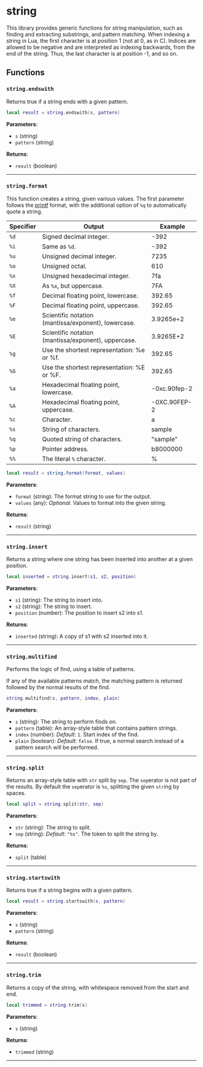 # string

This library provides generic functions for string manipulation, such as finding and extracting substrings, and pattern matching. When indexing a string in Lua, the first character is at position 1 (not at 0, as in C). Indices are allowed to be negative and are interpreted as indexing backwards, from the end of the string. Thus, the last character is at position -1, and so on.

## Functions

### `string.endswith`

Returns true if a string ends with a given pattern.

```lua
local result = string.endswith(s, pattern)
```

**Parameters**:

* `s` (string)
* `pattern` (string)

**Returns**:

* `result` (boolean)

***

### `string.format`

This function creates a string, given various values. The first parameter follows the [printf](http://www.cplusplus.com/reference/cstdio/printf) format, with the additional option of `%q` to automatically quote a string.

Specifier | Output												  | Example
--------- | ------------------------------------------------------- | -------------
`%d`	  | Signed decimal integer.								 | -392
`%i`	  | Same as `%d`.										   | -392
`%u`	  | Unsigned decimal integer.							   | 7235
`%o`	  | Unsigned octal.										 | 610
`%x`	  | Unsigned hexadecimal integer.						   | 7fa
`%X`	  | As `%x`, but uppercase.								 | 7FA
`%f`	  | Decimal floating point, lowercase.					  | 392.65
`%F`	  | Decimal floating point, uppercase.					  | 392.65
`%e`	  | Scientific notation (mantissa/exponent), lowercase.	 | 3.9265e+2
`%E`	  | Scientific notation (mantissa/exponent), uppercase.	 | 3.9265E+2
`%g`	  | Use the shortest representation: %e or %f.			  | 392.65
`%G`	  | Use the shortest representation: %E or %F.			  | 392.65
`%a`	  | Hexadecimal floating point, lowercase.				  | -0xc.90fep-2
`%A`	  | Hexadecimal floating point, uppercase.				  | -0XC.90FEP-2
`%c`	  | Character.											  | a
`%s`	  | String of characters.								   | sample
`%q`	  | Quoted string of characters.							| "sample"
`%p`	  | Pointer address.										| b8000000
`%%`	  | The literal `%` character.							  | %

```lua
local result = string.format(format, values)
```

**Parameters**:

* `format` (string): The format string to use for the output.
* `values` (any): *Optional*. Values to format into the given string.

**Returns**:

* `result` (string)

***

### `string.insert`

Returns a string where one string has been inserted into another at a given position.

```lua
local inserted = string.insert(s1, s2, position)
```

**Parameters**:

* `s1` (string): The string to insert into.
* `s2` (string): The string to insert.
* `position` (number): The position to insert s2 into s1.

**Returns**:

* `inserted` (string): A copy of s1 with s2 inserted into it.

***

### `string.multifind`

Performs the logic of find, using a table of patterns.

If any of the available patterns match, the matching pattern is returned followed by the normal results of the find.

```lua
string.multifind(s, pattern, index, plain)
```

**Parameters**:

* `s` (string): The string to perform finds on.
* `pattern` (table): An array-style table that contains pattern strings.
* `index` (number): *Default*: `1`. Start index of the find.
* `plain` (boolean): *Default*: `false`. If true, a normal search instead of a pattern search will be performed.

***

### `string.split`

Returns an array-style table with `str` split by `sep`. The `sep`erator is not part of the results. By default the `sep`erator is `%s`, splitting the given `str`ing by spaces.

```lua
local split = string.split(str, sep)
```

**Parameters**:

* `str` (string): The string to split.
* `sep` (string): *Default*: `"%s"`. The token to split the string by.

**Returns**:

* `split` (table)

***

### `string.startswith`

Returns true if a string begins with a given pattern.

```lua
local result = string.startswith(s, pattern)
```

**Parameters**:

* `s` (string)
* `pattern` (string)

**Returns**:

* `result` (boolean)

***

### `string.trim`

Returns a copy of the string, with whitespace removed from the start and end.

```lua
local trimmed = string.trim(s)
```

**Parameters**:

* `s` (string)

**Returns**:

* `trimmed` (string)

***

